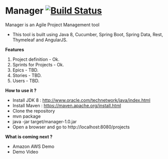 # Manager [![Build Status](https://travis-ci.org/marciomarinho/manager.svg?branch=master)](https://travis-ci.org/marciomarinho/manager)
Manager is an Agile Project Management tool

* This tool is built using Java 8, Cucumber, Spring Boot, Spring Data, Rest, Thymeleaf and AngularJS.

**Features**

1. Project definition - Ok.
2. Sprints for Projects - Ok.
3. Epics - TBD.
4. Stories - TBD.
5. Users - TBD.

**How to use it ?**

- Install JDK 8 : http://www.oracle.com/technetwork/java/index.html
- Install Maven : https://maven.apache.org/install.html
- Clone the repository
- mvn package
- java -jar target/manager-1.0.jar
- Open a browser and go to http://localhost:8080/projects

**What is coming next ?**

- Amazon AWS Demo
- Demo Video